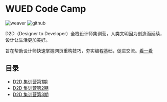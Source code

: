 # WUED Code Camp

![weaver](https://img.shields.io/static/v1.svg?label=Weaver&message=UED&color=#c7161e)
![github](https://img.shields.io/github/stars/weaver-design/wued-code-camp.svg?style=social)

D2D（Designer to Developer）全栈设计师集训营，人类文明因为创造而延续，设计让生活更加美好。

旨在帮助设计师快速掌握网页重构技巧，夯实编程基础，促进交流。[看一看](https://weaver-design.github.io/wued-code-camp/.)

## 目录

- [D2D 集训营第1期](https://weaver-design.github.io/wued-code-camp/d2d/1.html)
- [D2D 集训营第2期]()
- [D2D 集训营第3期](https://weaver-design.github.io/wued-code-camp/d2d/3.html)
